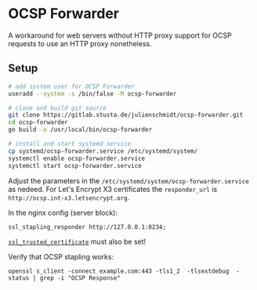 # OCSP Forwarder

A workaround for web servers without HTTP proxy support for OCSP requests to use an HTTP proxy nonetheless.

## Setup

```sh
# add system user for OCSP Forwarder
useradd --system -s /bin/false -M ocsp-forwarder

# clone and build git source
git clone https://gitlab.stusta.de/julienschmidt/ocsp-forwarder.git
cd ocsp-forwarder
go build -o /usr/local/bin/ocsp-forwarder

# install and start systemd service
cp systemd/ocsp-forwarder.service /etc/systemd/system/
systemctl enable ocsp-forwarder.service
systemctl start ocsp-forwarder.service
```

Adjust the parameters in the `/etc/systemd/system/ocsp-forwarder.service` as nedeed. For Let's Encrypt X3 certificates the `responder_url` is `http://ocsp.int-x3.letsencrypt.org`.


In the nginx config (server block):

```
ssl_stapling_responder http://127.0.0.1:8234;
```

[`ssl_trusted_certificate`](https://nginx.org/en/docs/http/ngx_http_ssl_module.html#ssl_trusted_certificate) must also be set!

Verify that OCSP stapling works:
```
openssl s_client -connect example.com:443 -tls1_2  -tlsextdebug  -status | grep -i "OCSP Response"
```